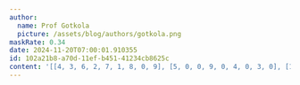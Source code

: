```yaml
---
author:
  name: Prof Gotkola
  picture: /assets/blog/authors/gotkola.png
maskRate: 0.34
date: 2024-11-20T07:00:01.910355
id: 102a21b8-a70d-11ef-b451-41234cb8625c
content: '[[4, 3, 6, 2, 7, 1, 8, 0, 9], [5, 0, 0, 9, 0, 4, 0, 3, 0], [1, 9, 7, 5, 8, 3, 0, 0, 6], [0, 0, 4, 1, 9, 0, 3, 8, 2], [0, 0, 0, 0, 0, 0, 9, 0, 0], [0, 1, 0, 3, 2, 8, 0, 7, 4], [7, 4, 9, 8, 1, 2, 5, 0, 3], [3, 0, 0, 7, 5, 9, 2, 4, 0], [2, 5, 8, 4, 3, 0, 7, 9, 1]]'
---
```

